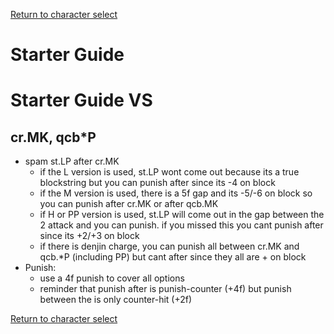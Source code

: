 [Return to character select](./index.md)  

# Starter Guide



# Starter Guide VS

## cr.MK, qcb\*P
- spam st.LP after cr.MK
  - if the L version is used, st.LP wont come out because its a true blockstring but you can punish after since its -4 on block
  - if the M version is used, there is a 5f gap and its -5/-6 on block so you can punish after cr.MK or after qcb.MK
  - if H or PP version is used, st.LP will come out in the gap between the 2 attack and you can punish. if you missed this you cant punish after since its +2/+3 on block
  - if there is denjin charge, you can punish all between cr.MK and qcb.\*P \(including PP\) but cant after since they all are + on block
- Punish:
  - use a 4f punish to cover all options
  - reminder that punish after is punish-counter \(+4f\) but punish between the is only counter-hit \(+2f\)


[Return to character select](./index.md)  
